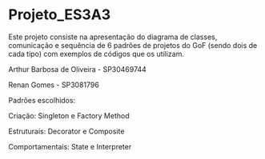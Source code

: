 # Projeto_ES3A3
Este projeto consiste na apresentação do diagrama de classes, comunicação e sequência de 6 padrões de projetos do GoF (sendo dois de cada tipo)
com exemplos de códigos que os utilizam.

Arthur Barbosa de Oliveira - SP30469744

Renan Gomes - SP3081796

Padrões escolhidos:

Criação: Singleton e Factory Method

Estruturais: Decorator e Composite

Comportamentais: State e Interpreter



